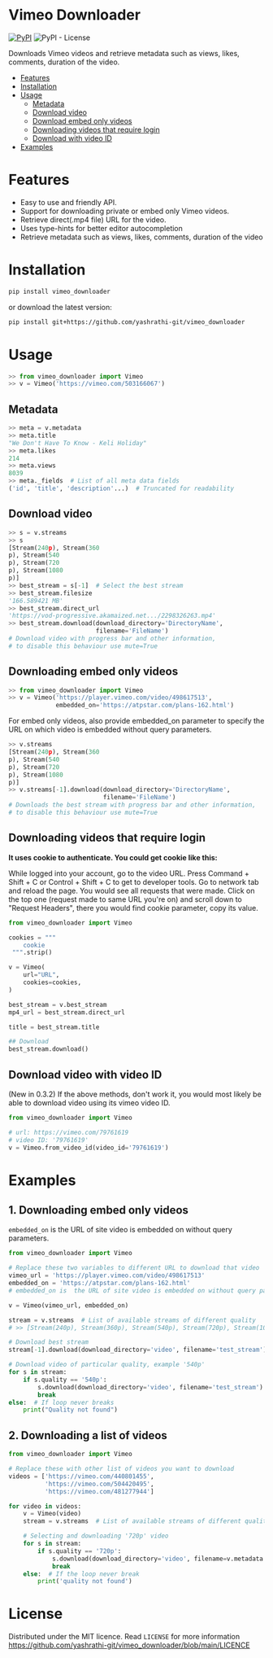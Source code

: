 # Vimeo Downloader  <!-- omit in toc -->

[![PyPI](https://img.shields.io/pypi/v/vimeo_downloader?color=blue)](https://pypi.org/project/vimeo-downloader/)
![PyPI - License](https://img.shields.io/pypi/l/vimeo_downloader?color=blue)

Downloads Vimeo videos and retrieve metadata such as views, likes, comments, duration of the video.

* [Features](#features)
* [Installation](#installation)
* [Usage](#usage)
    - [Metadata](#metadata)
    - [Download video](#download-video)
    - [Download embed only videos](#downloading-embed-only-videos)
    - [Downloading videos that require login](#downloading-videos-that-require-login)
    - [Download with video ID]()
* [Examples](#examples)

# Features

* Easy to use and friendly API.
* Support for downloading private or embed only Vimeo videos.
* Retrieve direct(.mp4 file) URL for the video.
* Uses type-hints for better editor autocompletion
* Retrieve metadata such as views, likes, comments, duration of the video

# Installation

```bash
pip install vimeo_downloader
```

or download the latest version:

```bash
pip install git+https://github.com/yashrathi-git/vimeo_downloader
```

# Usage

```python
>> from vimeo_downloader import Vimeo
>> v = Vimeo('https://vimeo.com/503166067')
```

## Metadata

```python
>> meta = v.metadata
>> meta.title
"We Don't Have To Know - Keli Holiday"
>> meta.likes
214
>> meta.views
8039
>> meta._fields  # List of all meta data fields
('id', 'title', 'description'...)  # Truncated for readability
```

## Download video

```python
>> s = v.streams
>> s
[Stream(240p), Stream(360
p), Stream(540
p), Stream(720
p), Stream(1080
p)]
>> best_stream = s[-1]  # Select the best stream
>> best_stream.filesize
'166.589421 MB'
>> best_stream.direct_url
'https://vod-progressive.akamaized.net.../2298326263.mp4'
>> best_stream.download(download_directory='DirectoryName',
                        filename='FileName')
# Download video with progress bar and other information,
# to disable this behaviour use mute=True
```

## Downloading embed only videos

```python
>> from vimeo_downloader import Vimeo
>> v = Vimeo('https://player.vimeo.com/video/498617513',
             embedded_on='https://atpstar.com/plans-162.html') 
```

For embed only videos, also provide embedded_on parameter to specify the URL on which video is embedded without query
parameters.

```python
>> v.streams
[Stream(240p), Stream(360
p), Stream(540
p), Stream(720
p), Stream(1080
p)]
>> v.streams[-1].download(download_directory='DirectoryName',
                          filename='FileName')
# Downloads the best stream with progress bar and other information, 
# to disable this behaviour use mute=True
```

## Downloading videos that require login

**It uses cookie to authenticate. You could get cookie like this:**

While logged into your account, go to the video URL. Press Command + Shift + C or Control + Shift + C to get to
developer tools. Go to network tab and reload the page. You would see all requests that were made. Click on the top
one (request made to same URL you're on) and scroll down to "Request Headers", there you would find cookie parameter,
copy its value.

```python
from vimeo_downloader import Vimeo

cookies = """
    cookie
 """.strip()

v = Vimeo(
    url="URL",
    cookies=cookies,
)

best_stream = v.best_stream
mp4_url = best_stream.direct_url

title = best_stream.title

## Download
best_stream.download()
```

## Download video with video ID

(New in 0.3.2)
If the above methods, don't work it, you would most likely be able to download video using its vimeo video ID.

```python
from vimeo_downloader import Vimeo

# url: https://vimeo.com/79761619
# video ID: '79761619'
v = Vimeo.from_video_id(video_id='79761619')
```

# Examples

## 1. Downloading embed only videos

`embedded_on` is the URL of site video is embedded on without query parameters.

```python
from vimeo_downloader import Vimeo

# Replace these two variables to different URL to download that video
vimeo_url = 'https://player.vimeo.com/video/498617513'
embedded_on = 'https://atpstar.com/plans-162.html'
# embedded_on is  the URL of site video is embedded on without query parameters.

v = Vimeo(vimeo_url, embedded_on)

stream = v.streams  # List of available streams of different quality
# >> [Stream(240p), Stream(360p), Stream(540p), Stream(720p), Stream(1080p)]

# Download best stream
stream[-1].download(download_directory='video', filename='test_stream')

# Download video of particular quality, example '540p'
for s in stream:
    if s.quality == '540p':
        s.download(download_directory='video', filename='test_stream')
        break
else:  # If loop never breaks
    print("Quality not found")
```

## 2. Downloading a list of videos

```python
from vimeo_downloader import Vimeo

# Replace these with other list of videos you want to download
videos = ['https://vimeo.com/440801455',
          'https://vimeo.com/504420495',
          'https://vimeo.com/481277944']

for video in videos:
    v = Vimeo(video)
    stream = v.streams  # List of available streams of different quality

    # Selecting and downloading '720p' video
    for s in stream:
        if s.quality == '720p':
            s.download(download_directory='video', filename=v.metadata.title)
            break
    else:  # If the loop never break
        print('quality not found')
```

# License

Distributed under the MIT licence. Read `LICENSE` for more information
https://github.com/yashrathi-git/vimeo_downloader/blob/main/LICENCE

